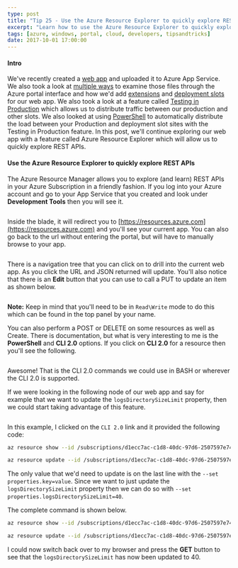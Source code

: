 ```yaml
---
type: post
title: "Tip 25 - Use the Azure Resource Explorer to quickly explore REST APIs"
excerpt: "Learn how to use the Azure Resource Explorer to quickly explore REST APIs"
tags: [azure, windows, portal, cloud, developers, tipsandtricks]
date: 2017-10-01 17:00:00
---
```



#### Intro

We've recently created a [web app](http://www.michaelcrump.net/azure-tips-and-tricks19/) and uploaded it to Azure App Service. We also took a look at [multiple ways](http://www.michaelcrump.net/azure-tips-and-tricks20/) to examine those files through the Azure portal interface and how we'd add [extensions](http://www.michaelcrump.net/azure-tips-and-tricks21/) and [deployment slots](http://www.michaelcrump.net/azure-tips-and-tricks22/) for our web app. We also took a look at a feature called [Testing in Production](http://www.michaelcrump.net/azure-tips-and-tricks23/) which allows us to distribute traffic between our production and other slots. We also looked at using [PowerShell](http://www.michaelcrump.net/azure-tips-and-tricks24/) to automatically distribute the load between your Production and deployment slot sites with the Testing in Production feature. In this post, we'll continue exploring our web app with a feature called Azure Resource Explorer which will allow us to quickly explore REST APIs.  

#### Use the Azure Resource Explorer to quickly explore REST APIs

The Azure Resource Manager allows you to explore (and learn) REST APIs in your Azure Subscription in a friendly fashion. If you log into your Azure account and go to your App Service that you created and look under **Development Tools** then you will see it. 

<img :src="$withBase('/files/azureresourceexplorer1.png')">

Inside the blade, it will redirect you to [https://resources.azure.com](https://resources.azure.com) and you'll see your current app. You can also go back to the url without entering the portal, but will have to manually browse to your app.

<img :src="$withBase('/files/azureresourceexplorer2.png')">

There is a navigation tree that you can click on to drill into the current web app. As you click the URL and JSON returned will update. You'll also notice that there is an **Edit** button that you can use to call a PUT to update an item as shown below. 

<img :src="$withBase('/files/azureresourceexplorer3.gif')">

**Note:** Keep in mind that you'll need to be in `Read\Write` mode to do this which can be found in the top panel by your name. 


You can also perform a POST or DELETE on some resources as well as Create. There is documentation, but what is very interesting to me is the **PowerShell** and **CLI 2.0** options. If you click on **CLI 2.0** for a resource then you'll see the following. 

<img :src="$withBase('/files/azureresourceexplorer4.png')">

Awesome! That is the CLI 2.0 commands we could use in BASH or wherever the CLI 2.0 is supported. 

If we were looking in the following node of our web app and say for example that we want to update the `logsDirectorySizeLimit` property, then we could start taking advantage of this feature. 

<img :src="$withBase('/files/azureresourceexplorer5.png')">

In this example, I clicked on the `CLI 2.0` link and it provided the following code: 

```bash
az resource show --id /subscriptions/d1ecc7ac-c1d8-40dc-97d6-2507597e7404/resourceGroups/StaticResourceGroup/providers/Microsoft.Web/sites/MyQuizApplication/config/web --api-version 2016-08-01

az resource update --id /subscriptions/d1ecc7ac-c1d8-40dc-97d6-2507597e7404/resourceGroups/StaticResourceGroup/providers/Microsoft.Web/sites/MyQuizApplication/config/web --api-version 2016-08-01 --set properties.key=value
```

The only value that we'd need to update is on the last line with the `--set properties.key=value`. Since we want to just update the `logsDirectorySizeLimit` property then we can do so with `--set properties.logsDirectorySizeLimit=40`. 

The complete command is shown below. 

```bash
az resource show --id /subscriptions/d1ecc7ac-c1d8-40dc-97d6-2507597e7404/resourceGroups/StaticResourceGroup/providers/Microsoft.Web/sites/MyQuizApplication/config/web --api-version 2016-08-01

az resource update --id /subscriptions/d1ecc7ac-c1d8-40dc-97d6-2507597e7404/resourceGroups/StaticResourceGroup/providers/Microsoft.Web/sites/MyQuizApplication/config/web --api-version 2016-08-01 --set properties.logsDirectorySizeLimit=40
```
I could now switch back over to my browser and press the **GET** button to see that the `logsDirectorySizeLimit` has now been updated to 40. 


